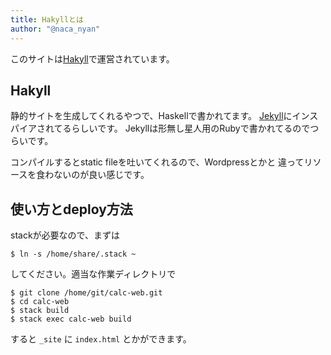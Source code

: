 ```yaml
---
title: Hakyllとは
author: "@naca_nyan"
---
```


このサイトは[Hakyll](http://jaspervdj.be/hakyll/)で運営されています。

## Hakyll
静的サイトを生成してくれるやつで、Haskellで書かれてます。
[Jekyll](http://jekyllrb.com/)にインスパイアされてるらしいです。
Jekyllは形無し星人用のRubyで書かれてるのでつらいです。

コンパイルするとstatic fileを吐いてくれるので、Wordpressとかと
違ってリソースを食わないのが良い感じです。

## 使い方とdeploy方法
stackが必要なので、まずは

```shell
$ ln -s /home/share/.stack ~
```

してください。適当な作業ディレクトリで

```shell
$ git clone /home/git/calc-web.git 
$ cd calc-web
$ stack build
$ stack exec calc-web build
```

すると `_site` に `index.html` とかができます。
